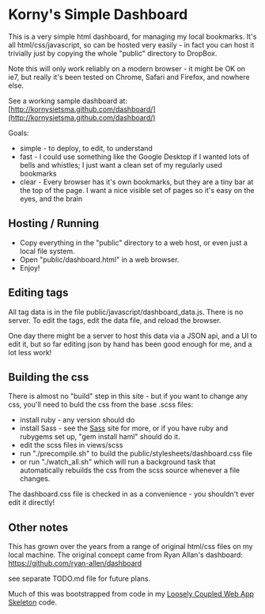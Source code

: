 # Korny's Simple Dashboard
This is a very simple html dashboard, for managing my local bookmarks.  It's all html/css/javascript, so can be hosted
very easily - in fact you can host it trivially just by copying the whole "public" directory to DropBox.

Note this will only work reliably on a modern browser - it might be OK on ie7, but really it's been tested on Chrome,
Safari and Firefox, and nowhere else.

See a working sample dashboard at: [http://kornysietsma.github.com/dashboard/](http://kornysietsma.github.com/dashboard/)

Goals:

* simple - to deploy, to edit, to understand
* fast - I could use something like the Google Desktop if I wanted lots of bells and whistles; I just want a clean set of my regularly used bookmarks
* clear - Every browser has it's own bookmarks, but they are a tiny bar at the top of the page. I want a nice visible set of pages so it's easy on the eyes, and the brain

## Hosting / Running
* Copy everything in the "public" directory to a web host, or even just a local file system.
* Open "public/dashboard.html" in a web browser.
* Enjoy!

## Editing tags
All tag data is in the file public/javascript/dashboard_data.js.  There is no server.  To edit the tags, edit the data file, and reload the browser.

One day there might be a server to host this data via a JSON api, and a UI to edit it, but so far editing json by hand has been good enough for me, and a lot less work!

## Building the css
There is almost no "build" step in this site - but if you want to change any css, you'll need to buld the css from the base .scss files:

* install ruby - any version should do
* install Sass - see the [Sass](http://sass-lang.com) site for more, or if you have ruby and rubygems set up, "gem install haml" should do it.
* edit the scss files in views/scss
* run "./precompile.sh" to build the public/stylesheets/dashboard.css file
* or run "./watch_all.sh" which will run a background task that automatically rebuilds the css from the scss source whenever a file changes.

The dashboard.css file is checked in as a convenience - you shouldn't ever edit it directly!

## Other notes
This has grown over the years from a range of original html/css files on my local machine.
The original concept came from Ryan Allan's dashboard: https://github.com/ryan-allen/dashboard 

see separate TODO.md file for future plans.

Much of this was bootstrapped from code in my [Loosely Coupled Web App Skeleton](http://github.com/kornysietsma/lcwa_skeleton) code.
